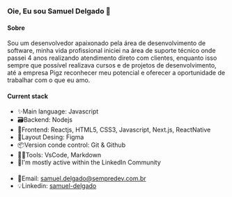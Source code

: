 ### Oie, Eu sou Samuel Delgado 👋

#### Sobre

Sou um desenvolvedor apaixonado pela área de desenvolvimento de software, minha vida profissional iniciei na área de suporte técnico onde passei 4 anos realizando atendimento direto com clientes, enquanto isso sempre que possível realizava cursos e de projetos de desenvolvimento, até a empresa Pigz reconhecer meu potencial e oferecer a oportunidade de trabalhar com o que eu amo.

#### Current stack
- :sparkles:Main language: Javascript
- :card_file_box:Backend: Nodejs
- :art:Frontend: Reactjs, HTML5, CSS3, Javascript, Next.js, ReactNative
- :memo:Layout Desing: Figma
- :package:Version conde control: Git & Github
- :technologist:Tools: VsCode, Markdown
- :beers:I'm mostly active within the LinkedIn Community

####
- 📧Email: samuel.delgado@sempredev.com.br
- :bulb:Linkedin: [samuel-delgado](https://www.linkedin.com/in/samuel-delgado/)
